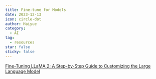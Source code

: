 ```yaml
---
title: Fine-tune for Models
date: 2023-12-13
icon: circle-dot
author: Haiyue
category:
  - AI
tag:
  - resources
star: false
sticky: false
---
```



[Fine-Tuning LLaMA 2: A Step-by-Step Guide to Customizing the Large Language Model](https://www.datacamp.com/tutorial/fine-tuning-llama-2)



